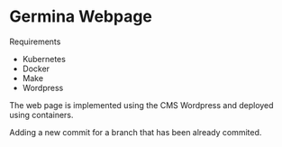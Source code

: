 # Germina Webpage

Requirements

- Kubernetes
- Docker
- Make
- Wordpress

The web page is implemented using the CMS Wordpress and deployed using containers.

Adding a new commit for a branch that has been already commited.
